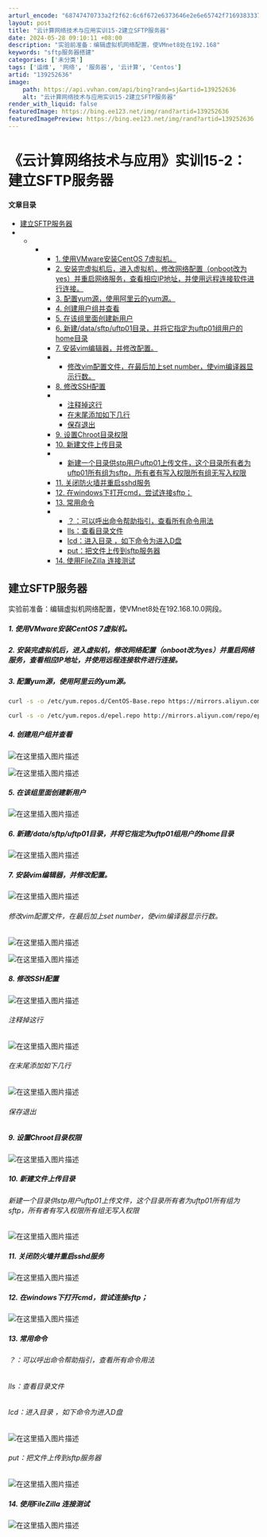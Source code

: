 ```yaml
---
arturl_encode: "68747470733a2f2f62:6c6f672e6373646e2e6e65742f71693833373834383931342f:61727469636c652f64657461696c732f313339323532363336"
layout: post
title: "云计算网络技术与应用实训15-2建立SFTP服务器"
date: 2024-05-28 09:10:11 +08:00
description: "实验前准备：编辑虚拟机网络配置，使VMnet8处在192.168"
keywords: "sftp服务器搭建"
categories: ['未分类']
tags: ['运维', '网络', '服务器', '云计算', 'Centos']
artid: "139252636"
image:
    path: https://api.vvhan.com/api/bing?rand=sj&artid=139252636
    alt: "云计算网络技术与应用实训15-2建立SFTP服务器"
render_with_liquid: false
featuredImage: https://bing.ee123.net/img/rand?artid=139252636
featuredImagePreview: https://bing.ee123.net/img/rand?artid=139252636
---
```


# 《云计算网络技术与应用》实训15-2：建立SFTP服务器

#### 文章目录

* [建立SFTP服务器](#SFTP_1)
* + - * [1. 使用VMware安装CentOS 7虚拟机。](#1%09VMwareCentOS_7_5)
      * [2. 安装完虚拟机后，进入虚拟机，修改网络配置（onboot改为yes）并重启网络服务，查看相应IP地址，并使用远程连接软件进行连接。](#2%09onbootyesIP_6)
      * [3. 配置yum源，使用阿里云的yum源。](#3_yumyum_8)
      * [4. 创建用户组并查看](#4__16)
      * [5. 在该组里面创建新用户](#5__20)
      * [6. 新建/data/sftp/uftp01目录，并将它指定为uftp01组用户的home目录](#6_datasftpuftp01uftp01home_22)
      * [7. 安装vim编辑器，并修改配置。](#7_vim_25)
      * + [修改vim配置文件，在最后加上set number，使vim编译器显示行数。](#vimset_numbervim_28)
      * [8. 修改SSH配置](#8_SSH_32)
      * + [注释掉这行](#_34)
        + [在末尾添加如下几行](#_36)
        + [保存退出](#_38)
      * [9. 设置Chroot目录权限](#9_Chroot_41)
      * [10. 新建文件上传目录](#10__43)
      * + [新建一个目录供stp用户uftp01上传文件，这个目录所有者为uftp01所有组为sftp，所有者有写入权限所有组无写入权限](#stpuftp01uftp01sftp_44)
      * [11. 关闭防火墙并重启sshd服务](#11_sshd_46)
      * [12. 在windows下打开cmd，尝试连接sftp；](#12_windowscmdsftp_49)
      * [13. 常用命令](#13__52)
      * + [？：可以呼出命令帮助指引，查看所有命令用法](#_53)
        + [lls：查看目录文件](#lls_54)
        + [lcd：进入目录 ，如下命令为进入D盘](#lcd%09D_55)
        + [put：把文件上传到sftp服务器](#putsftp_57)
      * [14. 使用FileZilla 连接测试](#14_FileZilla__59)

## 建立SFTP服务器

实验前准备：编辑虚拟机网络配置，使VMnet8处在192.168.10.0网段。

##### 1. 使用VMware安装CentOS 7虚拟机。

##### 2. 安装完虚拟机后，进入虚拟机，修改网络配置（onboot改为yes）并重启网络服务，查看相应IP地址，并使用远程连接软件进行连接。

##### 3. 配置yum源，使用阿里云的yum源。

```bash
curl -s -o /etc/yum.repos.d/CentOS-Base.repo https://mirrors.aliyun.com/repo/Centos-7.repo

```

```bash
curl -s -o /etc/yum.repos.d/epel.repo http://mirrors.aliyun.com/repo/epel-7.repo

```

##### 4. 创建用户组并查看

![在这里插入图片描述](https://i-blog.csdnimg.cn/blog_migrate/5a19dcf5f659d0833cf4d37bd62422ce.png)
  
![在这里插入图片描述](https://i-blog.csdnimg.cn/blog_migrate/1f7f967e79901ceafb02bae1ab017718.png)

##### 5. 在该组里面创建新用户

![在这里插入图片描述](https://i-blog.csdnimg.cn/blog_migrate/05f77e3f7873f98c5598558df560013f.png)

##### 6. 新建/data/sftp/uftp01目录，并将它指定为uftp01组用户的home目录

![在这里插入图片描述](https://i-blog.csdnimg.cn/blog_migrate/f27a877887a1ed8df6452ae9a39191c6.png)

##### 7. 安装vim编辑器，并修改配置。

![在这里插入图片描述](https://i-blog.csdnimg.cn/blog_migrate/052db426a6277af6b908a56307a70939.png)

###### 修改vim配置文件，在最后加上set number，使vim编译器显示行数。

![在这里插入图片描述](https://i-blog.csdnimg.cn/blog_migrate/e86554bd91ab2532bd674da257790165.png)
  
![在这里插入图片描述](https://i-blog.csdnimg.cn/blog_migrate/3199dcf949214ad610da9c030b0460f0.png)

##### 8. 修改SSH配置

![在这里插入图片描述](https://i-blog.csdnimg.cn/blog_migrate/d6c11ffbfa3df1c655babf6b5d7e4302.png)

###### 注释掉这行

![在这里插入图片描述](https://i-blog.csdnimg.cn/blog_migrate/90b04ef7d3582480375b05ab974f1601.png)

###### 在末尾添加如下几行

![在这里插入图片描述](https://i-blog.csdnimg.cn/blog_migrate/e37ccba2e51c2b7761857968ef14ae9d.png)

###### 保存退出

##### 9. 设置Chroot目录权限

![在这里插入图片描述](https://i-blog.csdnimg.cn/blog_migrate/6e0bcf2c7146ebbadb45b54c3d124877.png)

##### 10. 新建文件上传目录

###### 新建一个目录供stp用户uftp01上传文件，这个目录所有者为uftp01所有组为sftp，所有者有写入权限所有组无写入权限

![在这里插入图片描述](https://i-blog.csdnimg.cn/blog_migrate/5436f5ec36dd228c8857ae677c0e03a2.png)

##### 11. 关闭防火墙并重启sshd服务

![在这里插入图片描述](https://i-blog.csdnimg.cn/blog_migrate/ee459d33c10bcc889e2c8635c33473b5.png)

##### 12. 在windows下打开cmd，尝试连接sftp；

![在这里插入图片描述](https://i-blog.csdnimg.cn/blog_migrate/428ee712ff187f801bc49d73abfc7370.png)

##### 13. 常用命令

###### ？：可以呼出命令帮助指引，查看所有命令用法

###### lls：查看目录文件

###### lcd：进入目录 ，如下命令为进入D盘

![在这里插入图片描述](https://i-blog.csdnimg.cn/blog_migrate/e33784760ab9bbbf9a9950faedd2a0ee.png)

###### put：把文件上传到sftp服务器

![在这里插入图片描述](https://i-blog.csdnimg.cn/blog_migrate/66f0a38bdb5b3ecdd0dab4d96b9f3c3d.png)

##### 14. 使用FileZilla 连接测试

![在这里插入图片描述](https://i-blog.csdnimg.cn/blog_migrate/8588f7897ea43645bce4fdff34c59f01.png)